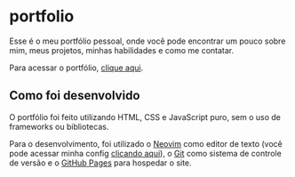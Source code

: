 # portfolio

Esse é o meu portfólio pessoal, onde você pode encontrar um pouco sobre mim, meus projetos, minhas habilidades e como me contatar.

Para acessar o portfólio, [clique aqui](https://gblw1.github.io/portfolio/).

## Como foi desenvolvido

O portfólio foi feito utilizando HTML, CSS e JavaScript puro, sem o uso de frameworks ou bibliotecas.

Para o desenvolvimento, foi utilizado o [Neovim](https://neovim.io/) como editor de texto 
(você pode acessar minha config [clicando aqui](https://github.com/gbLw1/neovim.config)),
o [Git](https://git-scm.com/) como sistema de controle de versão e o 
[GitHub Pages](https://pages.github.com/) para hospedar o site.

